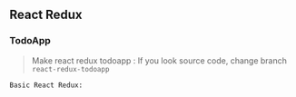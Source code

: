 ## React Redux

### TodoApp

> Make react redux todoapp : If you look source code, change branch `react-redux-todoapp`

>

`Basic React Redux:`
